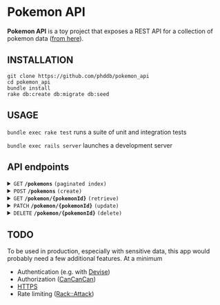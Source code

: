 
# Pokemon API

**Pokemon API** is a toy project that exposes a REST API for a collection of pokemon data ([from here](https://gist.github.com/armgilles/194bcff35001e7eb53a2a8b441e8b2c6)).



## INSTALLATION

```
git clone https://github.com/phddb/pokemon_api
cd pokemon_api
bundle install
rake db:create db:migrate db:seed
```


## USAGE 

`bundle exec rake test` runs a suite of unit and integration tests

`bundle exec rails server` launches a development server



## API endpoints

<details>
  <summary><code>GET</code> <code><b>/pokemons</b></code> <code>(paginated index)</code></summary>

##### Parameters

> | name              |  type     | in                   | data type      | description                           |
> |-------------------|-----------|----------------------|----------------|---------------------------------------|
> | `per_page`          |  optional | query string or body | int            | Maximum number of pokemons to return (defaults to 25) |
> | `page`           |  optional | query string or body | int            | Which page of results to return (defaults to 1)  |


##### Responses

> | http code     | description              | response body                                      | example |
> |---------------|--------------------------|----------------------------------------------------|-----------------------------|
> | `200`         | `OK`                     | Array of json-encoded pokemons plus pagination metadata  |  `{"meta":{"current_page":1,"total_pages":32},"data":[{"Name":"Bulbasaur","Types":["Grass","Poison"],"Total":318,...`  |
> | `304`         | `Not Modified`           |  | Note: requires sending appropriate headers.<br>See [example](test/controllers/pokemons_controller_not_modified_test.rb).  |    
> | `422`         | `Unprocessable Entity`          | Description of issue |  `{"page"=>["must be a positive integer"]}` |     





##### Example cURL

> ```javascript
>  curl -X GET 'localhost:3000/pokemons?per_page=25&page=1' 
> ```

</details>



<details>
  <summary><code>POST</code> <code><b>/pokemons</b></code> <code>(create)</code></summary>

##### Parameters

> | name              |  type     | in                   | data type      | description                           |
> |-------------------|-----------|----------------------|----------------|---------------------------------------|
> | `name`            |  required | body                 | string         | Name |
> | `hp`              |  required | body                 | int (1-255)    | HP  |
> | `attack`          |  required | body                 | int (1-255)    | Attack  |
> | `defense`         |  required | body                 | int (1-255)    | Defense  |
> | `sp_atk`          |  required | body                 | int (1-255)    | Sp. Atk  |
> | `sp_def`          |  required | body                 | int (1-255)    | Sp. Def |
> | `speed`           |  required | body                 | int (1-255)    | Speed  |
> | `generation`      |  required | body                 | int            | Generation  |
> | `legendary`       |  required | body                 | boolean        | Legendary  |
> | `types`           |  required | body                 | array of 1-2 unique strings | Types associated with this Pokemon. Must be valid pokemon types.(*)  |
 (*) Valid types: Grass, Poison, Fire, Flying, Dragon, Water, Bug, Normal, Electric, Ground, Fairy, Fighting, Psychic, Rock, Steel, Ice, Ghost, Dark.


##### Responses


> | http code     | description              | response body                                      | example |
> |---------------|--------------------------|----------------------------------------------------|-----------------------------|
> | `200`         | `OK`                     | Newly created pokemon encoded in JSON            | `{"Name":"Bulbasaur2","Types":["Grass","Poison"],"Total":318,...` |
> | `422`         | `Unprocessable Entity`          | Description of issue |  `{"name":["has already been taken"]}` |     



##### Example cURL

> ```javascript
> curl -X POST 'localhost:3000/pokemons.json' -H 'Content-Type: application/json' -d '{"name": "Bulbasaur2", "hp": 45, "attack": 49, "defense": 49, "sp_atk": 65, "sp_def": 65, "speed": 45, "generation": 1, "legendary": true, "types": ["Grass", "Poison"]}'
> ```

</details>




<details>
  <summary><code>GET</code> <code><b>/pokemon/{pokemonId}</b></code> <code>(retrieve)</code></summary>

##### Parameters

> | name              |  type     | in                   | data type      | description                           |
> |-------------------|-----------|----------------------|----------------|---------------------------------------|
> | `pokemonId`              |  required | path                 | int            | Unique identifier for a Pokemon  |


##### Responses

> | http code     | description              | response body                                      | example |
> |---------------|--------------------------|----------------------------------------------------|-----------------------------|
> | `200`         | `OK`                     | Pokemon encoded as JSON            | `{"Name":"Bulbasaur2","Types":["Grass","Poison"],"Total":318,...` |
> | `304`         | `Not Modified`           |  | Note: requires sending appropriate headers.<br> See [example](test/controllers/pokemons_controller_not_modified_test.rb).  |    
> | `404`         | `Not Found`            |  |  |     



##### Example cURL

> ```javascript
>   curl -X GET 'localhost:3000/pokemons/1' 
> ```

</details>





<details>
  <summary><code>PATCH</code> <code><b>/pokemon/{pokemonId}</b></code> <code>(update)</code></summary>

##### Parameters

> | name              |  type     | in                   | data type      | description                           |
> |-------------------|-----------|----------------------|----------------|---------------------------------------|
> | `pokemonId`              |  required | path                 | int             | Unique identifier for a Pokemon  |
> | `name`            |  optional | body                 | string         | Name |
> | `hp`              |  optional | body                 | int (1-255)    | HP  |
> | `attack`          |  optional | body                 | int (1-255)    | Attack  |
> | `defense`         |  optional | body                 | int (1-255)    | Defense  |
> | `sp_atk`          |  optional | body                 | int (1-255)    | Sp. Atk  |
> | `sp_def`          |  optional | body                 | int (1-255)    | Sp. Def |
> | `speed`           |  optional | body                 | int (1-255)    | Speed  |
> | `generation`      |  optional | body                 | int            | Generation  |
> | `legendary`       |  optional | body                 | boolean        | Legendary  |
> | `types`           |  optional | body                 | array of 0-2 unique strings | Types associated with this Pokemon. Must be valid pokemon types.(*)  |
 (*) Valid types: Grass, Poison, Fire, Flying, Dragon, Water, Bug, Normal, Electric, Ground, Fairy, Fighting, Psychic, Rock, Steel, Ice, Ghost, Dark.


##### Responses

> | http code     | description              | response body                                      | example |
> |---------------|--------------------------|----------------------------------------------------|-----------------------------|
> | `200`         | `OK`                     | Updated pokemon encoded as JSON            | `{"Name":"Bulbasaur2","Types":["Grass","Poison"],"Total":318,...` |
> | `422`         | `Unprocessable Entity`   | Description of issue |  `{"hp":["must be less than or equal to 255"]}` |     
> | `404`         | `Not Found`            |  |  |     


                                                      
##### Example cURL

> ```javascript
>   curl -X PATCH 'localhost:3000/pokemons/1' -d 'hp=45'
> ```

</details>




<details>
  <summary><code>DELETE</code> <code><b>/pokemon/{pokemonId}</b></code> <code>(delete)</code></summary>

##### Parameters

> | name              |  type     | in                   | data type      | description                           |
> |-------------------|-----------|----------------------|----------------|---------------------------------------|
> | `pokemonId`       |  required | path                 | int            | Unique identifier for a Pokemon  |


##### Responses

> | http code     | description              | response body                                      | example |
> |---------------|--------------------------|----------------------------------------------------|-----------------------------|
> | `204`         | `No Content`             |  |  |
> | `404`         | `Not Found`              |  |  |     


##### Example cURL

> ```javascript
> curl -X DELETE 'localhost:3000/pokemons/1' 
> ```

</details>




## TODO 

To be used in production, especially with sensitive data, this app would probably need a few additional features. At a minimum
- Authentication (e.g. with [Devise](https://github.com/heartcombo/devise))
- Authorization ([CanCanCan](https://github.com/CanCanCommunity/cancancan))
- [HTTPS](https://api.rubyonrails.org/classes/ActionDispatch/SSL.html)
- Rate limiting ([Rack::Attack](https://github.com/rack/rack-attack))